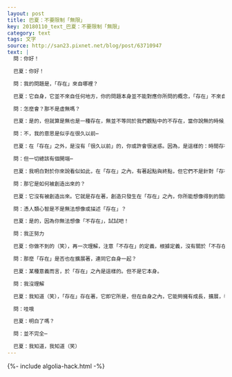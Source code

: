 ```yaml
---
layout: post
title: 巴夏：不要限制「無限」
key: 20180110_text_巴夏：不要限制「無限」
category: text
tags: 文字
source: http://san23.pixnet.net/blog/post/63710947
text: |
  問：你好！

  巴夏：你好！

  問：我的問題是，「存在」來自哪裡？

  巴夏：它自身，它並不來自任何地方，你的問題本身並不能對應你所問的概念，「存在」不來自何處，它只是存在著。

  問：怎麼會？那不是虛無嗎？

  巴夏：是的，但就算是無也是一種存在，無並不等同於我們觀點中的不存在，當你說無的時候，你實際上指的是不存在，是嗎？

  問：不，我的意思是似乎在很久以前⋯

  巴夏：在「存在」之外，是沒有「很久以前」的，你或許會很迷惑。因為，是這樣的：時間存在於「存在」之中，而「存在」並不受時間支配，時間是一個在「存在」之內的概念，而「存在」並不是時間之中的概念

  問：但一切總該有個開端⋯

  巴夏：我明白對於你來說看似如此，在「存在」之內，有著起點與終點，但它們不是針對「存在」自身的

  問：那它是如何被創造出來的？

  巴夏：它沒有被創造出來。它就是存在著，創造只發生在「存在」之內，你所能想像得到的關於根源，創造，起點等等的一切概念，都是「存在」範圍之內的概念，沒有「存在之外」

  問：憑人類心智是不是無法想像或描述「存在」？

  巴夏：是的，因為你無法想像「不存在」，試試吧！

  問：我正努力

  巴夏：你做不到的（笑），再一次理解，注意「不存在」的定義，根據定義，沒有關於「不存在」的描述或體驗，「不存在」意味著沒有任何的體驗，所以你無法體驗到它，因此，理所當然地，你就無法表達「沒有體驗」，你能夠描述的體驗，只能來自於存在，存在的另一面，以及存在之外、之前，都一無所有，它僅僅存在著不屬於任何事物之外、另一面，以及之前，都是存在之內的概念

  問：那麼「存在」是否也在擴展著，連同它自身一起？

  巴夏：某種意義而言，於「存在」之內是這樣的。但不是它本身。

  問：我沒理解

  巴夏：我知道（笑），「存在」存在著，它即它所是，但在自身之內，它能夠擁有成長，擴展，學習，以及變得更加更加更加無限的體驗。然而，儘管它在自身之內不斷經歷著一切，它自身永不改變，因為它只是簡單地存在著

  問：哇哦

  巴夏：明白了嗎？

  問：並不完全⋯

  巴夏：我知道，我知道（笑）
---
```


{%- include algolia-hack.html -%}
